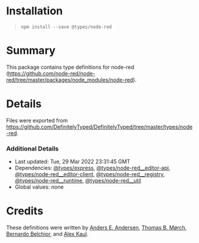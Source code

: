 # Installation
> `npm install --save @types/node-red`

# Summary
This package contains type definitions for node-red (https://github.com/node-red/node-red/tree/master/packages/node_modules/node-red).

# Details
Files were exported from https://github.com/DefinitelyTyped/DefinitelyTyped/tree/master/types/node-red.

### Additional Details
 * Last updated: Tue, 29 Mar 2022 23:31:45 GMT
 * Dependencies: [@types/express](https://npmjs.com/package/@types/express), [@types/node-red__editor-api](https://npmjs.com/package/@types/node-red__editor-api), [@types/node-red__editor-client](https://npmjs.com/package/@types/node-red__editor-client), [@types/node-red__registry](https://npmjs.com/package/@types/node-red__registry), [@types/node-red__runtime](https://npmjs.com/package/@types/node-red__runtime), [@types/node-red__util](https://npmjs.com/package/@types/node-red__util)
 * Global values: none

# Credits
These definitions were written by [Anders E. Andersen](https://github.com/andersea), [Thomas B. Mørch](https://github.com/tbowmo), [Bernardo Belchior](https://github.com/bernardobelchior), and [Alex Kaul](https://github.com/alexk111).
